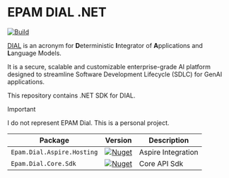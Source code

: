 # EPAM DIAL .NET

[![Build](https://github.com/NikiforovAll/epam-dial-dotnet/actions/workflows/build.yml/badge.svg?branch=main)](https://github.com/NikiforovAll/epam-dial-dotnet/actions/workflows/build.yml)

[DIAL](https://docs.epam-rail.com/) is an acronym for **D**eterministic **I**ntegrator of **A**pplications and **L**anguage Models.

It is a secure, scalable and customizable enterprise-grade AI platform designed to streamline Software Development Lifecycle (SDLC) for GenAI applications.

This repository contains .NET SDK for DIAL.

> [!IMPORTANT]  
> I do not represent EPAM Dial. This is a personal project.

| Package                    | Version                                                                                                                      | Description        |
| -------------------------- | ---------------------------------------------------------------------------------------------------------------------------- | ------------------ |
| `Epam.Dial.Aspire.Hosting` | [![Nuget](https://img.shields.io/nuget/v/Epam.Dial.Aspire.Hosting.svg)](https://nuget.org/packages/Epam.Dial.Aspire.Hosting) | Aspire Integration |
| `Epam.Dial.Core.Sdk`       | [![Nuget](https://img.shields.io/nuget/v/Epam.Dial.Aspire.Hosting.svg)](https://nuget.org/packages/Epam.Dial.Aspire.Hosting) | Core API Sdk       |

